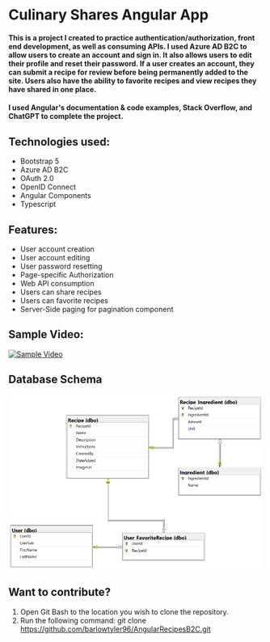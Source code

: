# Culinary Shares Angular App

#### This is a project I created to practice authentication/authorization, front end development, as well as consuming APIs. I used Azure AD B2C to allow users to create an account and sign in. It also allows users to edit their profile and reset their password. If a user creates an account, they can submit a recipe for review before being permanently added to the site. Users also have the ability to favorite recipes and view recipes they have shared in one place. 

#### I used Angular's documentation & code examples, Stack Overflow, and ChatGPT to complete the project.

## Technologies used: 
* Bootstrap 5
* Azure AD B2C
* OAuth 2.0
* OpenID Connect
* Angular Components
* Typescript

## Features: 
* User account creation
* User account editing
* User password resetting
* Page-specific Authorization
* Web API consumption
* Users can share recipes
* Users can favorite recipes
* Server-Side paging for pagination component

## Sample Video: 
[![Sample Video](https://img.youtube.com/vi/gd2efZiH1UY/0.jpg)](https://www.youtube.com/watch?v=gd2efZiH1UY)

## Database Schema
![](ReadMeImages/culinaryshares-entity-relationship.PNG)

## Want to contribute?
1. Open Git Bash to the location you wish to clone the repository.
2. Run the following command: git clone https://github.com/barlowtyler96/AngularRecipesB2C.git

